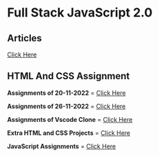 # Full Stack JavaScript 2.0

## Articles
[Click Here](./Articles/Readme.md)

## HTML And CSS Assignment
**Assignments of 20-11-2022** =
[Click Here](./HTML_CSS_Assignment/20-Nov-2022-Projects/Readme.md)

**Assignments of 26-11-2022** =
[Click Here](./HTML_CSS_Assignment/26-Nov-2022-Projects/Readme.md)

**Assignments of Vscode Clone** =
[Click Here](./HTML_CSS_Assignment/Vscode_Clone/Readme.md)

**Extra HTML and CSS Projects** =
[Click Here](./HTML_CSS_Assignment/Extra_Html_Css_Assignments/Readme.md)



**JavaScript Assignments** =
[Click Here](./JavaScript)